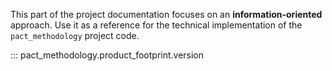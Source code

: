 This part of the project documentation focuses on
an **information-oriented** approach. Use it as a
reference for the technical implementation of the
`pact_methodology` project code.

::: pact_methodology.product_footprint.version
